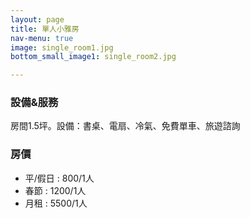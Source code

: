 ```yaml
---
layout: page
title: 單人小雅房
nav-menu: true
image: single_room1.jpg
bottom_small_image1: single_room2.jpg

---
```

### 設備&服務
房間1.5坪。設備：書桌、電扇、冷氣、免費單車、旅遊諮詢
###  房價
* 平/假日 : 800/1人
* 春節 : 1200/1人
* 月租 :
	 5500/1人
